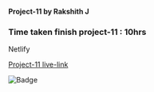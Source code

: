 **Project-11 by Rakshith J**

### Time taken finish project-11 : 10hrs

Netlify

[Project-11 live-link](https://live-class-project-11-rj.netlify.app/)

![Badge](https://img.shields.io/badge/Project--11-Live-brightgreen)
